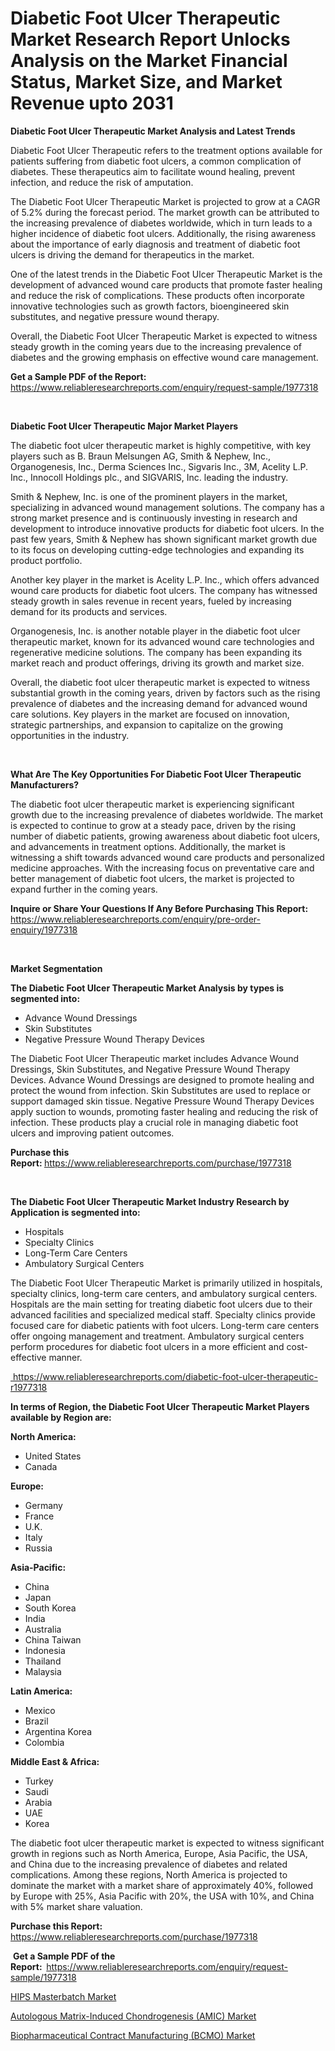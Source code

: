 <p><h1>Diabetic Foot Ulcer Therapeutic Market Research Report Unlocks Analysis on the Market Financial Status, Market Size, and Market Revenue upto 2031</h1></p><p><strong>Diabetic Foot Ulcer Therapeutic Market Analysis and Latest Trends</strong></p>
<p><p>Diabetic Foot Ulcer Therapeutic refers to the treatment options available for patients suffering from diabetic foot ulcers, a common complication of diabetes. These therapeutics aim to facilitate wound healing, prevent infection, and reduce the risk of amputation.</p><p>The Diabetic Foot Ulcer Therapeutic Market is projected to grow at a CAGR of 5.2% during the forecast period. The market growth can be attributed to the increasing prevalence of diabetes worldwide, which in turn leads to a higher incidence of diabetic foot ulcers. Additionally, the rising awareness about the importance of early diagnosis and treatment of diabetic foot ulcers is driving the demand for therapeutics in the market.</p><p>One of the latest trends in the Diabetic Foot Ulcer Therapeutic Market is the development of advanced wound care products that promote faster healing and reduce the risk of complications. These products often incorporate innovative technologies such as growth factors, bioengineered skin substitutes, and negative pressure wound therapy.</p><p>Overall, the Diabetic Foot Ulcer Therapeutic Market is expected to witness steady growth in the coming years due to the increasing prevalence of diabetes and the growing emphasis on effective wound care management.</p></p>
<p><strong>Get a Sample PDF of the Report:&nbsp;</strong> <a href="https://www.reliableresearchreports.com/enquiry/request-sample/1977318">https://www.reliableresearchreports.com/enquiry/request-sample/1977318</a></p>
<p>&nbsp;</p>
<p><strong>Diabetic Foot Ulcer Therapeutic Major Market Players</strong></p>
<p><p>The diabetic foot ulcer therapeutic market is highly competitive, with key players such as B. Braun Melsungen AG, Smith & Nephew, Inc., Organogenesis, Inc., Derma Sciences Inc., Sigvaris Inc., 3M, Acelity L.P. Inc., Innocoll Holdings plc., and SIGVARIS, Inc. leading the industry.</p><p>Smith & Nephew, Inc. is one of the prominent players in the market, specializing in advanced wound management solutions. The company has a strong market presence and is continuously investing in research and development to introduce innovative products for diabetic foot ulcers. In the past few years, Smith & Nephew has shown significant market growth due to its focus on developing cutting-edge technologies and expanding its product portfolio.</p><p>Another key player in the market is Acelity L.P. Inc., which offers advanced wound care products for diabetic foot ulcers. The company has witnessed steady growth in sales revenue in recent years, fueled by increasing demand for its products and services.</p><p>Organogenesis, Inc. is another notable player in the diabetic foot ulcer therapeutic market, known for its advanced wound care technologies and regenerative medicine solutions. The company has been expanding its market reach and product offerings, driving its growth and market size.</p><p>Overall, the diabetic foot ulcer therapeutic market is expected to witness substantial growth in the coming years, driven by factors such as the rising prevalence of diabetes and the increasing demand for advanced wound care solutions. Key players in the market are focused on innovation, strategic partnerships, and expansion to capitalize on the growing opportunities in the industry.</p></p>
<p>&nbsp;</p>
<p><strong>What Are The Key Opportunities For Diabetic Foot Ulcer Therapeutic Manufacturers?</strong></p>
<p><p>The diabetic foot ulcer therapeutic market is experiencing significant growth due to the increasing prevalence of diabetes worldwide. The market is expected to continue to grow at a steady pace, driven by the rising number of diabetic patients, growing awareness about diabetic foot ulcers, and advancements in treatment options. Additionally, the market is witnessing a shift towards advanced wound care products and personalized medicine approaches. With the increasing focus on preventative care and better management of diabetic foot ulcers, the market is projected to expand further in the coming years.</p></p>
<p><strong>Inquire or Share Your Questions If Any Before Purchasing This Report:</strong> <a href="https://www.reliableresearchreports.com/enquiry/pre-order-enquiry/1977318">https://www.reliableresearchreports.com/enquiry/pre-order-enquiry/1977318</a></p>
<p>&nbsp;</p>
<p><strong>Market Segmentation</strong></p>
<p><strong>The Diabetic Foot Ulcer Therapeutic Market Analysis by types is segmented into:</strong></p>
<p><ul><li>Advance Wound Dressings</li><li>Skin Substitutes</li><li>Negative Pressure Wound Therapy Devices</li></ul></p>
<p><p>The Diabetic Foot Ulcer Therapeutic market includes Advance Wound Dressings, Skin Substitutes, and Negative Pressure Wound Therapy Devices. Advance Wound Dressings are designed to promote healing and protect the wound from infection. Skin Substitutes are used to replace or support damaged skin tissue. Negative Pressure Wound Therapy Devices apply suction to wounds, promoting faster healing and reducing the risk of infection. These products play a crucial role in managing diabetic foot ulcers and improving patient outcomes.</p></p>
<p><strong>Purchase this Report:&nbsp;</strong><a href="https://www.reliableresearchreports.com/purchase/1977318">https://www.reliableresearchreports.com/purchase/1977318</a></p>
<p>&nbsp;</p>
<p><strong>The Diabetic Foot Ulcer Therapeutic Market Industry Research by Application is segmented into:</strong></p>
<p><ul><li>Hospitals</li><li>Specialty Clinics</li><li>Long-Term Care Centers</li><li>Ambulatory Surgical Centers</li></ul></p>
<p><p>The Diabetic Foot Ulcer Therapeutic Market is primarily utilized in hospitals, specialty clinics, long-term care centers, and ambulatory surgical centers. Hospitals are the main setting for treating diabetic foot ulcers due to their advanced facilities and specialized medical staff. Specialty clinics provide focused care for diabetic patients with foot ulcers. Long-term care centers offer ongoing management and treatment. Ambulatory surgical centers perform procedures for diabetic foot ulcers in a more efficient and cost-effective manner.</p></p>
<p><a href="https://www.reliableresearchreports.com/diabetic-foot-ulcer-therapeutic-r1977318">&nbsp;https://www.reliableresearchreports.com/diabetic-foot-ulcer-therapeutic-r1977318</a></p>
<p><strong>In terms of Region, the Diabetic Foot Ulcer Therapeutic Market Players available by Region are:</strong></p>
<p>
    <p> <strong> North America: </strong>
        <ul>
            <li>United States</li>
            <li>Canada</li>
        </ul>
        </p> 
    <p> <strong> Europe: </strong>
        <ul>
            <li>Germany</li>
            <li>France</li>
            <li>U.K.</li>
            <li>Italy</li>
            <li>Russia</li>
        </ul>
        </p> 
    <p> <strong> Asia-Pacific: </strong>
        <ul>
            <li>China</li>
            <li>Japan</li>
            <li>South Korea</li>
            <li>India</li>
            <li>Australia</li>
            <li>China Taiwan</li>
            <li>Indonesia</li>
            <li>Thailand</li>
            <li>Malaysia</li>
        </ul>
        </p> 
    <p> <strong> Latin America: </strong>
        <ul>
            <li>Mexico</li>
            <li>Brazil</li>
            <li>Argentina Korea</li>
            <li>Colombia</li>
        </ul>
        </p> 
    <p> <strong> Middle East & Africa: </strong>
        <ul>
            <li>Turkey</li>
            <li>Saudi</li>
            <li>Arabia</li>
            <li>UAE</li>
            <li>Korea</li>
        </ul>
    </p>
    </p>
<p><p>The diabetic foot ulcer therapeutic market is expected to witness significant growth in regions such as North America, Europe, Asia Pacific, the USA, and China due to the increasing prevalence of diabetes and related complications. Among these regions, North America is projected to dominate the market with a market share of approximately 40%, followed by Europe with 25%, Asia Pacific with 20%, the USA with 10%, and China with 5% market share valuation.</p></p>
<p><strong>Purchase this Report: </strong><a href="https://www.reliableresearchreports.com/purchase/1977318">https://www.reliableresearchreports.com/purchase/1977318</a></p>
<p>&nbsp;<strong>Get a Sample PDF of the Report:&nbsp;&nbsp;</strong><a href="https://www.reliableresearchreports.com/enquiry/request-sample/1977318">https://www.reliableresearchreports.com/enquiry/request-sample/1977318</a></p>
<p><strong></strong></p>
<p><p><a href="https://issuu.com/reportprime-2/docs/hips-masterbatch-market-size-2030.pptx">HIPS Masterbatch Market</a></p><p><a href="https://github.com/LeilaniWyman2021/Market-Research-Report-List-1/blob/main/autologous-matrix-induced-chondrogenesis-amic-market.md">Autologous Matrix-Induced Chondrogenesis (AMIC) Market</a></p><p><a href="https://github.com/okotobwrhuteie/Market-Research-Report-List-2/blob/main/biopharmaceutical-contract-manufacturing-bcmo-market.md">Biopharmaceutical Contract Manufacturing (BCMO) Market</a></p></p>